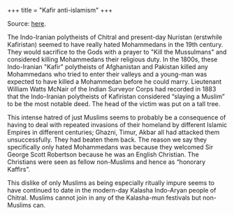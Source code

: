 +++
title = "Kafir anti-islamism"
+++

Source: [here](https://threads-web.vercel.app/threads/1484142638215610371).

The Indo-Iranian polytheists of Chitral and present-day Nuristan (erstwhile Kafiristan) seemed to have really hated Mohammedans in the 19th century. They would sacrifice to the Gods with a prayer to "Kill the Mussulmans" and considered killing Mohammedans their religious duty. In the 1800s, these Indo-Iranian "Kafir" polytheists of Afghanistan and Pakistan killed any Mohammedans who tried to enter their valleys and a young-man was expected to have killed a Mohammedan before he could marry. Lieutenant William Watts McNair of the Indian Surveyor Corps had recorded in 1883 that the Indo-Iranian polytheists of Kafiristan considered “slaying a Muslim” to be the most notable deed. The head of the victim was put on a tall tree.

This intense hatred of just Muslims seems to probably be a consequence of having to deal with repeated invasions of their homeland by different Islamic Empires in different centuries; Ghazni, Timur, Akbar all had attacked them unsuccessfully. They had beaten them back. The reason we say they specifically only hated Mohammedans was because they welcomed Sir George Scott Robertson because he was an English Christian. The Christians were seen as fellow non-Muslims and hence as “honorary Kaffirs”.

This dislike of only Muslims as being especially ritually impure seems to have continued to date in the modern-day Kalasha Indo-Aryan people of Chitral. Muslims cannot join in any of the Kalasha-mun festivals but non-Muslims can.